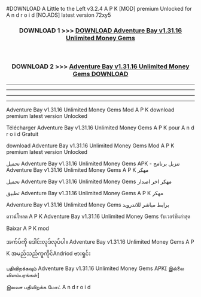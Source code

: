 #DOWNLOAD A Little to the Left v3.2.4 A P K [MOD] premium Unlocked for A n d r o i d [NO.ADS] latest version 72xy5 



<div align="center">

<h3>DOWNLOAD 1 >>> <a href="https://downloadmod1.web.app/?judul=Adventure Bay v1.31.16 Unlimited Money Gems ">DOWNLOAD Adventure Bay v1.31.16 Unlimited Money Gems </a></h3><br>

<h3>DOWNLOAD 2 >>> <a href="https://downloadmod1.web.app/?judul=Adventure Bay v1.31.16 Unlimited Money Gems ">Adventure Bay v1.31.16 Unlimited Money Gems  DOWNLOAD </a></h3>

</div>


----------------------------------------------------------

----------------------------------------------------------

----------------------------------------------------------

----------------------------------------------------------


Adventure Bay v1.31.16 Unlimited Money Gems  Mod A P K download premium latest version Unlocked

Télécharger Adventure Bay v1.31.16 Unlimited Money Gems  A P K pour A n d r o i d Gratuit

download Adventure Bay v1.31.16 Unlimited Money Gems  Mod A P K premium latest version Unlocked

تحميل Adventure Bay v1.31.16 Unlimited Money Gems  APK - تنزيل برنامج Adventure Bay v1.31.16 Unlimited Money Gems  A P K مهكر

تحميل Adventure Bay v1.31.16 Unlimited Money Gems  مهكر اخر اصدار

تطبيق Adventure Bay v1.31.16 Unlimited Money Gems  A P K مهكر

Adventure Bay v1.31.16 Unlimited Money Gems  برابط مباشر للاندرويد

ดาวน์โหลด A P K Adventure Bay v1.31.16 Unlimited Money Gems  รับเวอร์ชันล่าสุด

Baixar A P K mod

အက်ပ်ကို ဒေါင်းလုဒ်လုပ်ပါ။ Adventure Bay v1.31.16 Unlimited Money Gems  A P K အမည်သည်ကူကိုင်Andriod ဗားရှင်း

பதிவிறக்கவும் Adventure Bay v1.31.16 Unlimited Money Gems  APK[ இல்லை விளம்பரங்கள்] 
 
இலவச பதிவிறக்க மோட் A n d r o i d



